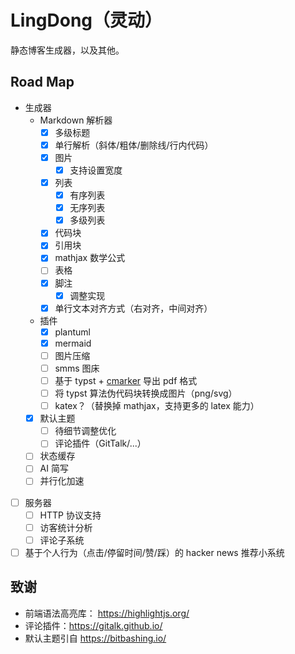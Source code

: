 # LingDong（灵动）

静态博客生成器，以及其他。

## Road Map

- 生成器
  - Markdown 解析器
    - [x] 多级标题
    - [x] 单行解析（斜体/粗体/删除线/行内代码）
    - [x] 图片
      - [x] 支持设置宽度
    - [x] 列表
      - [x] 有序列表
      - [x] 无序列表
      - [x] 多级列表
    - [x] 代码块
    - [x] 引用块
    - [x] mathjax 数学公式
    - [ ] 表格
    - [x] 脚注
      - [x] 调整实现
    - [x] 单行文本对齐方式（右对齐，中间对齐）
  - 插件
    - [x] plantuml
    - [x] mermaid
    - [ ] 图片压缩
    - [ ] smms 图床
    - [ ] 基于 typst + [cmarker](https://typst.app/universe/package/cmarker/) 导出 pdf 格式
    - [ ] 将 typst 算法伪代码块转换成图片（png/svg）
    - [ ] katex？（替换掉 mathjax，支持更多的 latex 能力）
  - [x] 默认主题
    - [ ] 待细节调整优化
    - [ ] 评论插件（GitTalk/...）
  - [ ] 状态缓存
  - [ ] AI 简写
  - [ ] 并行化加速

- [ ] 服务器
  - [ ] HTTP 协议支持
  - [ ] 访客统计分析
  - [ ] 评论子系统
- [ ] 基于个人行为（点击/停留时间/赞/踩）的 hacker news 推荐小系统 

## 致谢

- 前端语法高亮库： https://highlightjs.org/
- 评论插件：https://gitalk.github.io/
- 默认主题引自 https://bitbashing.io/

